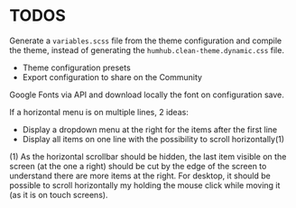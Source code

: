 TODOS
=====

Generate a `variables.scss` file from the theme configuration and compile the theme, instead of generating the `humhub.clean-theme.dynamic.css` file.

- Theme configuration presets
- Export configuration to share on the Community

Google Fonts via API and download locally the font on configuration save.

If a horizontal menu is on multiple lines, 2 ideas:
- Display a dropdown menu at the right for the items after the first line
- Display all items on one line with the possibility to scroll horizontally(1)

(1) As the horizontal scrollbar should be hidden, the last item visible on the screen (at the one a right) should be cut by the edge of the screen to understand there are more items at the right. For desktop, it should be possible to scroll horizontally my holding the mouse click while moving it (as it is on touch screens).

